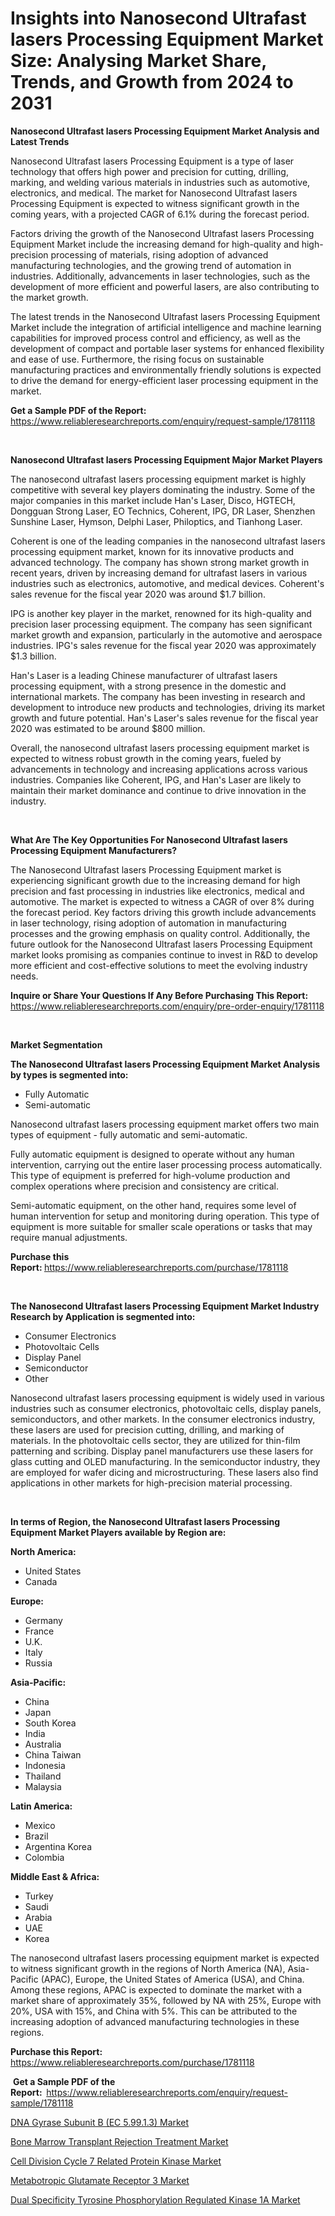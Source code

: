 <p><h1>Insights into Nanosecond Ultrafast lasers Processing Equipment Market Size: Analysing Market Share, Trends, and Growth from 2024 to 2031</h1></p><p><strong>Nanosecond Ultrafast lasers Processing Equipment Market Analysis and Latest Trends</strong></p>
<p><p>Nanosecond Ultrafast lasers Processing Equipment is a type of laser technology that offers high power and precision for cutting, drilling, marking, and welding various materials in industries such as automotive, electronics, and medical. The market for Nanosecond Ultrafast lasers Processing Equipment is expected to witness significant growth in the coming years, with a projected CAGR of 6.1% during the forecast period.</p><p>Factors driving the growth of the Nanosecond Ultrafast lasers Processing Equipment Market include the increasing demand for high-quality and high-precision processing of materials, rising adoption of advanced manufacturing technologies, and the growing trend of automation in industries. Additionally, advancements in laser technologies, such as the development of more efficient and powerful lasers, are also contributing to the market growth.</p><p>The latest trends in the Nanosecond Ultrafast lasers Processing Equipment Market include the integration of artificial intelligence and machine learning capabilities for improved process control and efficiency, as well as the development of compact and portable laser systems for enhanced flexibility and ease of use. Furthermore, the rising focus on sustainable manufacturing practices and environmentally friendly solutions is expected to drive the demand for energy-efficient laser processing equipment in the market.</p></p>
<p><strong>Get a Sample PDF of the Report:&nbsp;</strong> <a href="https://www.reliableresearchreports.com/enquiry/request-sample/1781118">https://www.reliableresearchreports.com/enquiry/request-sample/1781118</a></p>
<p>&nbsp;</p>
<p><strong>Nanosecond Ultrafast lasers Processing Equipment Major Market Players</strong></p>
<p><p>The nanosecond ultrafast lasers processing equipment market is highly competitive with several key players dominating the industry. Some of the major companies in this market include Han's Laser, Disco, HGTECH, Dongguan Strong Laser, EO Technics, Coherent, IPG, DR Laser, Shenzhen Sunshine Laser, Hymson, Delphi Laser, Philoptics, and Tianhong Laser.</p><p>Coherent is one of the leading companies in the nanosecond ultrafast lasers processing equipment market, known for its innovative products and advanced technology. The company has shown strong market growth in recent years, driven by increasing demand for ultrafast lasers in various industries such as electronics, automotive, and medical devices. Coherent's sales revenue for the fiscal year 2020 was around $1.7 billion.</p><p>IPG is another key player in the market, renowned for its high-quality and precision laser processing equipment. The company has seen significant market growth and expansion, particularly in the automotive and aerospace industries. IPG's sales revenue for the fiscal year 2020 was approximately $1.3 billion.</p><p>Han's Laser is a leading Chinese manufacturer of ultrafast lasers processing equipment, with a strong presence in the domestic and international markets. The company has been investing in research and development to introduce new products and technologies, driving its market growth and future potential. Han's Laser's sales revenue for the fiscal year 2020 was estimated to be around $800 million.</p><p>Overall, the nanosecond ultrafast lasers processing equipment market is expected to witness robust growth in the coming years, fueled by advancements in technology and increasing applications across various industries. Companies like Coherent, IPG, and Han's Laser are likely to maintain their market dominance and continue to drive innovation in the industry.</p></p>
<p>&nbsp;</p>
<p><strong>What Are The Key Opportunities For Nanosecond Ultrafast lasers Processing Equipment Manufacturers?</strong></p>
<p><p>The Nanosecond Ultrafast lasers Processing Equipment market is experiencing significant growth due to the increasing demand for high precision and fast processing in industries like electronics, medical and automotive. The market is expected to witness a CAGR of over 8% during the forecast period. Key factors driving this growth include advancements in laser technology, rising adoption of automation in manufacturing processes and the growing emphasis on quality control. Additionally, the future outlook for the Nanosecond Ultrafast lasers Processing Equipment market looks promising as companies continue to invest in R&D to develop more efficient and cost-effective solutions to meet the evolving industry needs.</p></p>
<p><strong>Inquire or Share Your Questions If Any Before Purchasing This Report:</strong> <a href="https://www.reliableresearchreports.com/enquiry/pre-order-enquiry/1781118">https://www.reliableresearchreports.com/enquiry/pre-order-enquiry/1781118</a></p>
<p>&nbsp;</p>
<p><strong>Market Segmentation</strong></p>
<p><strong>The Nanosecond Ultrafast lasers Processing Equipment Market Analysis by types is segmented into:</strong></p>
<p><ul><li>Fully Automatic</li><li>Semi-automatic</li></ul></p>
<p><p>Nanosecond ultrafast lasers processing equipment market offers two main types of equipment - fully automatic and semi-automatic. </p><p>Fully automatic equipment is designed to operate without any human intervention, carrying out the entire laser processing process automatically. This type of equipment is preferred for high-volume production and complex operations where precision and consistency are critical. </p><p>Semi-automatic equipment, on the other hand, requires some level of human intervention for setup and monitoring during operation. This type of equipment is more suitable for smaller scale operations or tasks that may require manual adjustments.</p></p>
<p><strong>Purchase this Report:&nbsp;</strong><a href="https://www.reliableresearchreports.com/purchase/1781118">https://www.reliableresearchreports.com/purchase/1781118</a></p>
<p>&nbsp;</p>
<p><strong>The Nanosecond Ultrafast lasers Processing Equipment Market Industry Research by Application is segmented into:</strong></p>
<p><ul><li>Consumer Electronics</li><li>Photovoltaic Cells</li><li>Display Panel</li><li>Semiconductor</li><li>Other</li></ul></p>
<p><p>Nanosecond ultrafast lasers processing equipment is widely used in various industries such as consumer electronics, photovoltaic cells, display panels, semiconductors, and other markets. In the consumer electronics industry, these lasers are used for precision cutting, drilling, and marking of materials. In the photovoltaic cells sector, they are utilized for thin-film patterning and scribing. Display panel manufacturers use these lasers for glass cutting and OLED manufacturing. In the semiconductor industry, they are employed for wafer dicing and microstructuring. These lasers also find applications in other markets for high-precision material processing.</p></p>
<p>&nbsp;</p>
<p><strong>In terms of Region, the Nanosecond Ultrafast lasers Processing Equipment Market Players available by Region are:</strong></p>
<p>
    <p> <strong> North America: </strong>
        <ul>
            <li>United States</li>
            <li>Canada</li>
        </ul>
        </p> 
    <p> <strong> Europe: </strong>
        <ul>
            <li>Germany</li>
            <li>France</li>
            <li>U.K.</li>
            <li>Italy</li>
            <li>Russia</li>
        </ul>
        </p> 
    <p> <strong> Asia-Pacific: </strong>
        <ul>
            <li>China</li>
            <li>Japan</li>
            <li>South Korea</li>
            <li>India</li>
            <li>Australia</li>
            <li>China Taiwan</li>
            <li>Indonesia</li>
            <li>Thailand</li>
            <li>Malaysia</li>
        </ul>
        </p> 
    <p> <strong> Latin America: </strong>
        <ul>
            <li>Mexico</li>
            <li>Brazil</li>
            <li>Argentina Korea</li>
            <li>Colombia</li>
        </ul>
        </p> 
    <p> <strong> Middle East & Africa: </strong>
        <ul>
            <li>Turkey</li>
            <li>Saudi</li>
            <li>Arabia</li>
            <li>UAE</li>
            <li>Korea</li>
        </ul>
    </p>
    </p>
<p><p>The nanosecond ultrafast lasers processing equipment market is expected to witness significant growth in the regions of North America (NA), Asia-Pacific (APAC), Europe, the United States of America (USA), and China. Among these regions, APAC is expected to dominate the market with a market share of approximately 35%, followed by NA with 25%, Europe with 20%, USA with 15%, and China with 5%. This can be attributed to the increasing adoption of advanced manufacturing technologies in these regions.</p></p>
<p><strong>Purchase this Report: </strong><a href="https://www.reliableresearchreports.com/purchase/1781118">https://www.reliableresearchreports.com/purchase/1781118</a></p>
<p>&nbsp;<strong>Get a Sample PDF of the Report:&nbsp;&nbsp;</strong><a href="https://www.reliableresearchreports.com/enquiry/request-sample/1781118">https://www.reliableresearchreports.com/enquiry/request-sample/1781118</a></p>
<p><strong></strong></p>
<p><p><a href="https://medium.com/@klebogdani/dna-gyrase-subunit-b-ec-5-99-1-3-market-size-market-outlook-and-market-forecast-2024-to-2031-a447f302b7d8">DNA Gyrase Subunit B (EC 5.99.1.3) Market</a></p><p><a href="https://medium.com/@klebogdani/bone-marrow-transplant-rejection-treatment-market-analysis-and-sze-forecasted-for-period-from-2024-2ebf03eb9dcc">Bone Marrow Transplant Rejection Treatment Market</a></p><p><a href="https://medium.com/@klebogdani/cell-division-cycle-7-related-protein-kinase-market-furnishes-information-on-market-share-market-d71a73c0e81f">Cell Division Cycle 7 Related Protein Kinase Market</a></p><p><a href="https://medium.com/@klebogdani/metabotropic-glutamate-receptor-3-market-analysis-and-sze-forecasted-for-period-from-2024-to-2031-1fbff75c12d5">Metabotropic Glutamate Receptor 3 Market</a></p><p><a href="https://medium.com/@klebogdani/dual-specificity-tyrosine-phosphorylation-regulated-kinase-1a-market-insight-market-trends-af6a52461c55">Dual Specificity Tyrosine Phosphorylation Regulated Kinase 1A Market</a></p></p>